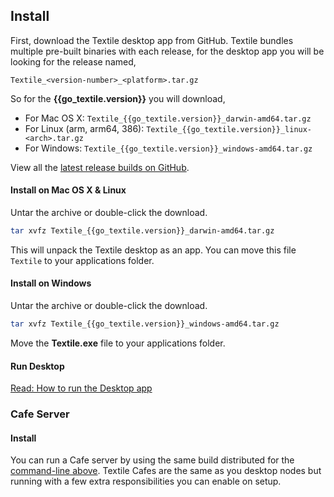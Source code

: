 ## Install

First, download the Textile desktop app from GitHub. Textile bundles multiple pre-built binaries with each release, for the desktop app you will be looking for the release named,

`Textile_<version-number>_<platform>.tar.gz`

So for the **{{go_textile.version}}** you will download,

- For Mac OS X: `Textile_{{go_textile.version}}_darwin-amd64.tar.gz`
- For Linux (arm, arm64, 386): `Textile_{{go_textile.version}}_linux-<arch>.tar.gz`
- For Windows: `Textile_{{go_textile.version}}_windows-amd64.tar.gz`

View all the [latest release builds on GitHub](https://github.com/textileio/go-textile/releases).

#### Install on Mac OS X & Linux

Untar the archive or double-click the download.

```bash
tar xvfz Textile_{{go_textile.version}}_darwin-amd64.tar.gz
```

This will unpack the Textile desktop as an app. You can move this file `Textile` to your applications folder.

#### Install on Windows

Untar the archive or double-click the download.

```bash
tar xvfz Textile_{{go_textile.version}}_windows-amd64.tar.gz
```

Move the **Textile.exe** file to your applications folder.

#### Run Desktop

[Read: How to run the Desktop app](../run/Desktop-App)

### Cafe Server

#### Install 

You can run a Cafe server by using the same build distributed for the [command-line above](#command-line-tool). Textile Cafes are the same as you desktop nodes but running with a few extra responsibilities you can enable on setup.